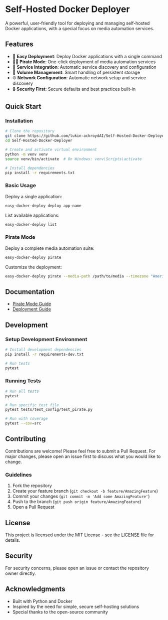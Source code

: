 # Self-Hosted Docker Deployer

A powerful, user-friendly tool for deploying and managing self-hosted Docker applications, with a special focus on media automation services.

## Features

- 🚀 **Easy Deployment**: Deploy Docker applications with a single command
- 🏴‍☠️ **Pirate Mode**: One-click deployment of media automation services
- 🔄 **Service Integration**: Automatic service discovery and configuration
- 📁 **Volume Management**: Smart handling of persistent storage
- 🌐 **Network Configuration**: Automatic network setup and service discovery
- 🔒 **Security First**: Secure defaults and best practices built-in

## Quick Start

### Installation

```bash
# Clone the repository
git clone https://github.com/lukin-ackroydAI/Self-Hosted-Docker-Deployer.git
cd Self-Hosted-Docker-Deployer

# Create and activate virtual environment
python -m venv venv
source venv/bin/activate  # On Windows: venv\Scripts\activate

# Install dependencies
pip install -r requirements.txt
```

### Basic Usage

Deploy a single application:
```bash
easy-docker-deploy deploy app-name
```

List available applications:
```bash
easy-docker-deploy list
```

### Pirate Mode

Deploy a complete media automation suite:
```bash
easy-docker-deploy pirate
```

Customize the deployment:
```bash
easy-docker-deploy pirate --media-path /path/to/media --timezone "America/New_York"
```

## Documentation

- [Pirate Mode Guide](docs/pirate_mode.md)
- [Deployment Guide](docs/Deployment_Assistant_Design_Document.md)

## Development

### Setup Development Environment

```bash
# Install development dependencies
pip install -r requirements-dev.txt

# Run tests
pytest
```

### Running Tests

```bash
# Run all tests
pytest

# Run specific test file
pytest tests/test_config/test_pirate.py

# Run with coverage
pytest --cov=src
```

## Contributing

Contributions are welcome! Please feel free to submit a Pull Request. For major changes, please open an issue first to discuss what you would like to change.

### Guidelines

1. Fork the repository
2. Create your feature branch (`git checkout -b feature/AmazingFeature`)
3. Commit your changes (`git commit -m 'Add some AmazingFeature'`)
4. Push to the branch (`git push origin feature/AmazingFeature`)
5. Open a Pull Request

## License

This project is licensed under the MIT License - see the [LICENSE](LICENSE) file for details.

## Security

For security concerns, please open an issue or contact the repository owner directly.

## Acknowledgments

- Built with Python and Docker
- Inspired by the need for simple, secure self-hosting solutions
- Special thanks to the open-source community 